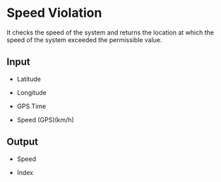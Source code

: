 # Speed Violation
It checks the speed of the system and returns the location at which the speed
of the system exceeded the permissible value.

 ## Input
 
-   Latitude

-   Longitude

-   GPS Time

-   Speed (GPS)(km/h)

 ## Output
 
-   Speed

-   Index

